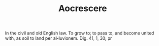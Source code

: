 ---
title: Aocrescere
letter: A
permalink: "/definitions/aocrescere.html"
body: In the civil and old English law. To grow to; to pass to, and become united
  with, as soil to land per al-luvionem. Dig. 41, 1, 30, pr
published_at: '2018-07-07'
source: Black's Law Dictionary
layout: post
---